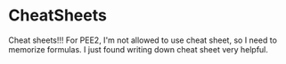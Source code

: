 # CheatSheets
Cheat sheets!!!
For PEE2, I'm not allowed to use cheat sheet, so I need to memorize formulas. I just found writing down cheat sheet very helpful.
